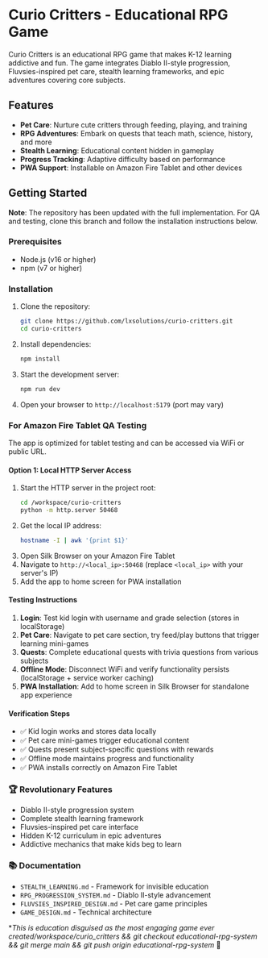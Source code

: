# Curio Critters - Educational RPG Game

Curio Critters is an educational RPG game that makes K-12 learning addictive and fun. The game integrates Diablo II-style progression, Fluvsies-inspired pet care, stealth learning frameworks, and epic adventures covering core subjects.

## Features

- **Pet Care**: Nurture cute critters through feeding, playing, and training
- **RPG Adventures**: Embark on quests that teach math, science, history, and more
- **Stealth Learning**: Educational content hidden in gameplay
- **Progress Tracking**: Adaptive difficulty based on performance
- **PWA Support**: Installable on Amazon Fire Tablet and other devices

## Getting Started

**Note**: The repository has been updated with the full implementation. For QA and testing, clone this branch and follow the installation instructions below.

### Prerequisites

- Node.js (v16 or higher)
- npm (v7 or higher)

### Installation

1. Clone the repository:
   ```bash
   git clone https://github.com/lxsolutions/curio-critters.git
   cd curio-critters
   ```

2. Install dependencies:
   ```bash
   npm install
   ```

3. Start the development server:
   ```bash
   npm run dev
   ```

4. Open your browser to `http://localhost:5179` (port may vary)

### For Amazon Fire Tablet QA Testing

The app is optimized for tablet testing and can be accessed via WiFi or public URL.

#### Option 1: Local HTTP Server Access
1. Start the HTTP server in the project root:
   ```bash
   cd /workspace/curio-critters
   python -m http.server 50468
   ```
2. Get the local IP address:
   ```bash
   hostname -I | awk '{print $1}'
   ```
3. Open Silk Browser on your Amazon Fire Tablet
4. Navigate to `http://<local_ip>:50468` (replace `<local_ip>` with your server's IP)
5. Add the app to home screen for PWA installation

#### Testing Instructions
1. **Login**: Test kid login with username and grade selection (stores in localStorage)
2. **Pet Care**: Navigate to pet care section, try feed/play buttons that trigger learning mini-games
3. **Quests**: Complete educational quests with trivia questions from various subjects
4. **Offline Mode**: Disconnect WiFi and verify functionality persists (localStorage + service worker caching)
5. **PWA Installation**: Add to home screen in Silk Browser for standalone app experience

#### Verification Steps
- ✅ Kid login works and stores data locally
- ✅ Pet care mini-games trigger educational content
- ✅ Quests present subject-specific questions with rewards
- ✅ Offline mode maintains progress and functionality
- ✅ PWA installs correctly on Amazon Fire Tablet

### 🏆 Revolutionary Features
- Diablo II-style progression system
- Complete stealth learning framework
- Fluvsies-inspired pet care interface
- Hidden K-12 curriculum in epic adventures
- Addictive mechanics that make kids beg to learn

### 📚 Documentation
- `STEALTH_LEARNING.md` - Framework for invisible education
- `RPG_PROGRESSION_SYSTEM.md` - Diablo II-style advancement
- `FLUVSIES_INSPIRED_DESIGN.md` - Pet care game principles
- `GAME_DESIGN.md` - Technical architecture

**This is education disguised as the most engaging game ever created/workspace/curio_critters && git checkout educational-rpg-system && git merge main && git push origin educational-rpg-system* 🎯
